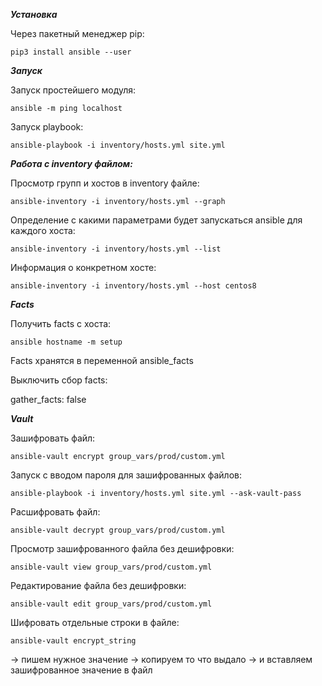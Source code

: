 ***Установка***

Через пакетный менеджер pip:

`pip3 install ansible --user`

***Запуск***

Запуск простейшего модуля:

`ansible -m ping localhost`

Запуск playbook:

`ansible-playbook -i inventory/hosts.yml site.yml`

***Работа с inventory файлом:***

Просмотр групп и хостов в inventory файле:

`ansible-inventory -i inventory/hosts.yml --graph`

Определение с какими параметрами будет запускаться ansible для каждого хоста:

`ansible-inventory -i inventory/hosts.yml --list`

Информация о конкретном хосте:

`ansible-inventory -i inventory/hosts.yml --host centos8`

***Facts***

Получить facts с хоста:

`ansible hostname -m setup`

Facts хранятся в переменной ansible_facts

Выключить сбор facts:

gather_facts: false

***Vault***

Зашифровать файл:

`ansible-vault encrypt group_vars/prod/custom.yml`

Запуск с вводом пароля для зашифрованных файлов:

`ansible-playbook -i inventory/hosts.yml site.yml --ask-vault-pass`

Расшифровать файл:

`ansible-vault decrypt group_vars/prod/custom.yml`

Просмотр зашифрованного файла без дешифровки:

`ansible-vault view group_vars/prod/custom.yml`

Редактирование файла без дешифровки:

`ansible-vault edit group_vars/prod/custom.yml`

Шифровать отдельные строки в файле:

`ansible-vault encrypt_string`

-> пишем нужное значение -> копируем то что выдало -> и вставляем зашифрованное значение в файл